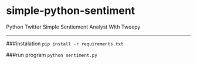 # simple-python-sentiment
Python Twitter Simple Sentiement Analyst With Tweepy

---

###instalation
```pip install -r requirements.txt```

###run program
```python sentiment.py```
